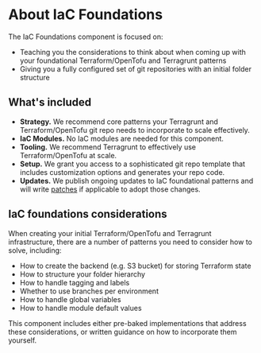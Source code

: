 # About IaC Foundations

The IaC Foundations component is focused on:

- Teaching you the considerations to think about when coming up with your foundational Terraform/OpenTofu and Terragrunt patterns
- Giving you a fully configured set of git repositories with an initial folder structure

## What's included

- **Strategy.** We recommend core patterns your Terragrunt and Terraform/OpenTofu git repo needs to incorporate to scale effectively.
- **IaC Modules.** No IaC modules are needed for this component.
- **Tooling.** We recommend Terragrunt to effectively use Terraform/OpenTofu at scale.
- **Setup.** We grant you access to a sophisticated git repo template that includes customization options and generates your repo code.
- **Updates.** We publish ongoing updates to IaC foundational patterns and will write [patches](/2.0/docs/patcher/concepts/patches) if applicable to adopt those changes.

## IaC foundations considerations

When creating your initial Terraform/OpenTofu and Terragrunt infrastructure, there are a number of patterns you need to consider how to solve, including:

- How to create the backend (e.g. S3 bucket) for storing Terraform state
- How to structure your folder hierarchy
- How to handle tagging and labels
- Whether to use branches per environment
- How to handle global variables
- How to handle module default values

This component includes either pre-baked implementations that address these considerations, or written guidance on how to incorporate them yourself.